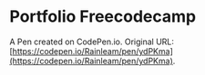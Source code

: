 # Portfolio Freecodecamp

A Pen created on CodePen.io. Original URL: [https://codepen.io/Rainleam/pen/ydPKma](https://codepen.io/Rainleam/pen/ydPKma).


